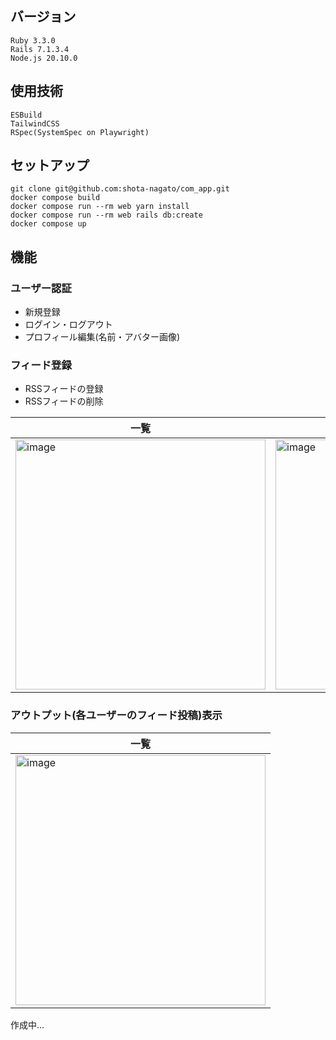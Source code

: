 ## バージョン
```
Ruby 3.3.0
Rails 7.1.3.4
Node.js 20.10.0
```

## 使用技術
```
ESBuild
TailwindCSS
RSpec(SystemSpec on Playwright)
```


## セットアップ
```
git clone git@github.com:shota-nagato/com_app.git
docker compose build
docker compose run --rm web yarn install
docker compose run --rm web rails db:create
docker compose up
```

## 機能

### ユーザー認証
- 新規登録
- ログイン・ログアウト
- プロフィール編集(名前・アバター画像)

### フィード登録
- RSSフィードの登録
- RSSフィードの削除

| 一覧 | 作成 |
| ---- | ---- |
| <img width="400" alt="image" src="https://github.com/user-attachments/assets/ca8e53f6-3527-4189-acea-92422f8f83aa"> | <img width="400" alt="image" src="https://github.com/user-attachments/assets/2a594027-e897-4fed-b356-8e8ae8093b33"> |

### アウトプット(各ユーザーのフィード投稿)表示
| 一覧 |
| ---- |
| <img width="400" alt="image" src="https://github.com/user-attachments/assets/d46c4ce2-3244-463a-b23a-15433acf1bff"> |

作成中...
